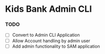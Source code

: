 # Kids Bank Admin CLI

### TODO
- [ ] Convert to Admin CLI Application
- [ ] Allow Account handling by admin user
- [ ] Add admin functionality to SAM application
